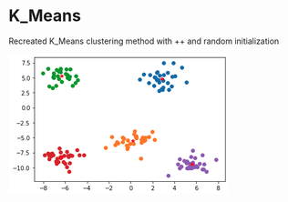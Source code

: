 # K_Means
Recreated K_Means clustering method with ++ and random initialization

![comparsion](https://github.com/samdelaney42/K_Means/blob/main/images/clusters.png)
